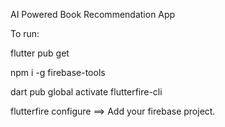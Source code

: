 AI Powered Book Recommendation App



To run:

flutter pub get

npm i -g firebase-tools

dart pub global activate  flutterfire-cli

flutterfire configure ==> Add your firebase project.
